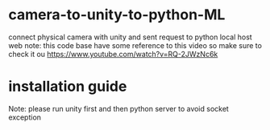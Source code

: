 # camera-to-unity-to-python-ML
connect physical camera with unity and sent request to python local host web
note: this code base have some reference to this video so make sure to check it ou
https://www.youtube.com/watch?v=RQ-2JWzNc6k
# installation guide
Note: please run unity first and then python server to avoid socket exception
